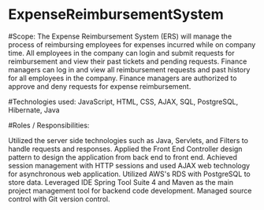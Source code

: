 # ExpenseReimbursementSystem

#Scope:
The Expense Reimbursement System (ERS) will manage the process of reimbursing employees for expenses incurred while on company time. 
All employees in the company can login and submit requests for reimbursement and view their past tickets and pending requests. 
Finance managers can log in and view all reimbursement requests and past history for all employees in the company. 
Finance managers are authorized to approve and deny requests for expense reimbursement.

#Technologies used:
JavaScript, HTML, CSS, AJAX, SQL, PostgreSQL, Hibernate, Java

#Roles / Responsibilities:

Utilized the server side technologies such as Java, Servlets, and Filters to handle requests and responses.
Applied the Front End Controller design pattern to design the application from back end to front end.
Achieved session management with HTTP sessions and used AJAX web technology for asynchronous web application.
Utilized AWS's RDS with PostgreSQL to store data.
Leveraged IDE Spring Tool Suite 4 and Maven as the main project management tool for backend code development.
Managed source control with Git version control.
